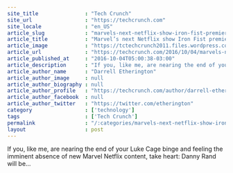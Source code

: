 ```yaml
---
site_title               : "Tech Crunch"
site_url                 : "https://techcrunch.com"
site_locale              : "en_US"
article_slug             : "marvels-next-netflix-show-iron-fist-premieres-march-17-2017"
article_title            : "Marvel’s next Netflix show Iron Fist premieres March 17, 2017"
article_image            : "https://tctechcrunch2011.files.wordpress.com/2016/10/ct6qelavmaavsus-jpg-large.jpeg?w=764&h=400&crop=1"
article_url              : "https://techcrunch.com/2016/10/04/marvels-next-netflix-show-iron-fist-premieres-march-17-2017/"
article_published_at     : "2016-10-04T05:00:38-03:00"
article_description      : "If you, like me, are nearing the end of your Luke Cage binge and feeling the imminent absence of new Marvel Netflix content, take heart: Danny Rand will be..."
article_author_name      : "Darrell Etherington"
article_author_image     : null
article_author_biography : null
article_author_profile   : "https://techcrunch.com/author/darrell-etherington/"
article_author_facebook  : null
article_author_twitter   : "https://twitter.com/etherington"
category                 : ['technology']
tags                     : ['Tech Crunch']
permalink                : "/:categories/marvels-next-netflix-show-iron-fist-premieres-march-17-2017/"
layout                   : post
---
```


If you, like me, are nearing the end of your Luke Cage binge and feeling the imminent absence of new Marvel Netflix content, take heart: Danny Rand will be...
